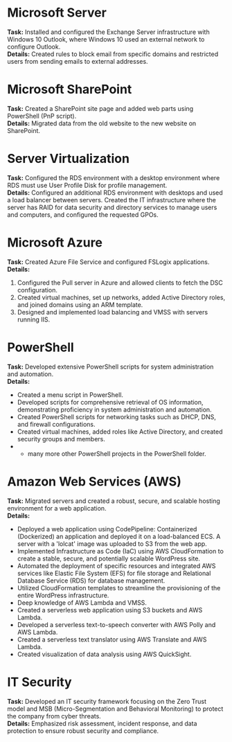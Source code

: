 # Microsoft Server
**Task:** Installed and configured the Exchange Server infrastructure with Windows 10 Outlook, where Windows 10 used an external network to configure Outlook.  
**Details:** Created rules to block email from specific domains and restricted users from sending emails to external addresses.

# Microsoft SharePoint
**Task:** Created a SharePoint site page and added web parts using PowerShell (PnP script).  
**Details:** Migrated data from the old website to the new website on SharePoint.

# Server Virtualization
**Task:** Configured the RDS environment with a desktop environment where RDS must use User Profile Disk for profile management.  
**Details:** Configured an additional RDS environment with desktops and used a load balancer between servers. Created the IT infrastructure where the server has RAID for data security and directory services to manage users and computers, and configured the requested GPOs.

# Microsoft Azure
**Task:** Created Azure File Service and configured FSLogix applications.  
**Details:** 
1. Configured the Pull server in Azure and allowed clients to fetch the DSC configuration.
2. Created virtual machines, set up networks, added Active Directory roles, and joined domains using an ARM template.
3. Designed and implemented load balancing and VMSS with servers running IIS.

# PowerShell
**Task:** Developed extensive PowerShell scripts for system administration and automation.  
**Details:** 
- Created a menu script in PowerShell.
- Developed scripts for comprehensive retrieval of OS information, demonstrating proficiency in system administration and automation.
- Created PowerShell scripts for networking tasks such as DHCP, DNS, and firewall configurations.
- Created virtual machines, added roles like Active Directory, and created security groups and members.
- + many more other PowerShell projects in the PowerShell folder.

# Amazon Web Services (AWS)
**Task:** Migrated servers and created a robust, secure, and scalable hosting environment for a web application.  
**Details:** 
- Deployed a web application using CodePipeline: Containerized (Dockerized) an application and deployed it on a load-balanced ECS. A server with a 'lolcat' image was uploaded to S3 from the web app.
- Implemented Infrastructure as Code (IaC) using AWS CloudFormation to create a stable, secure, and potentially scalable WordPress site.
- Automated the deployment of specific resources and integrated AWS services like Elastic File System (EFS) for file storage and Relational Database Service (RDS) for database management.
- Utilized CloudFormation templates to streamline the provisioning of the entire WordPress infrastructure.
- Deep knowledge of AWS Lambda and VMSS.
- Created a serverless web application using S3 buckets and AWS Lambda.
- Developed a serverless text-to-speech converter with AWS Polly and AWS Lambda.
- Created a serverless text translator using AWS Translate and AWS Lambda.
- Created visualization of data analysis using AWS QuickSight.

# IT Security
**Task:** Developed an IT security framework focusing on the Zero Trust model and MSB (Micro-Segmentation and Behavioral Monitoring) to protect the company from cyber threats.  
**Details:** Emphasized risk assessment, incident response, and data protection to ensure robust security and compliance.
